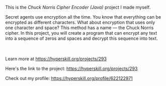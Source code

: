 This is the *Chuck Norris Cipher Encoder (Java)* project I made myself.


<p>Secret agents use encryption all the time. You know that everything can be encrypted as different characters. What about encryption that uses only one character and space? This method has a name — the Chuck Norris cipher. In this project, you will create a program that can encrypt any text into a sequence of zeros and spaces and decrypt this sequence into text.</p><br/><br/>Learn more at <a href="https://hyperskill.org/projects/293?utm_source=ide&utm_medium=ide&utm_campaign=ide&utm_content=project-card">https://hyperskill.org/projects/293</a>

Here's the link to the project: https://hyperskill.org/projects/293

Check out my profile: https://hyperskill.org/profile/622122971